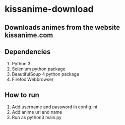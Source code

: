 # kissanime-download
## Downloads animes from the website kissanime.com

## Dependencies
1. Python 3
2. Selenium python package
3. BeautifulSoup 4 python package
4. Firefox Webbrowser

## How to run
1. Add username and password in config.ini
2. Add anime url and name
3. Run as python3 main.py